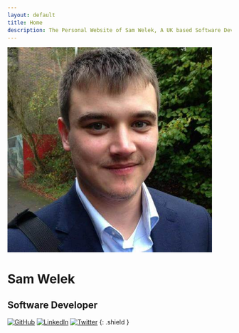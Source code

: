 ```yaml
---
layout: default
title: Home
description: The Personal Website of Sam Welek, A UK based Software Developer. Here I showcase all my latest projects, guides, and blog posts. Come take a look!
---
```


<div class="home-section-content">
  <img class="home-profile-img" src="assets/images/profile.jpg" alt="Profile Picture">
  <div class="home-typing">
    <h1>Sam Welek</h1>
    <h2>Software Developer</h2>
  </div>
</div>

[![GitHub][github-shield]][github-url]
[![LinkedIn][linkedin-shield]][linkedin-url]
[![Twitter][twitter-shield]][twitter-url]
{: .shield }

<!-- Contact Specific -->
[github-shield]: https://img.shields.io/badge/-GitHub-black.svg?style=for-the-badge&logo=github&colorB=555
[github-url]: https://github.com/tiberiushunter

[linkedin-shield]: https://img.shields.io/badge/-LinkedIn-black.svg?style=for-the-badge&logo=linkedin&colorB=555
[linkedin-url]: https://linkedin.com/in/sam-welek

[twitter-shield]: https://img.shields.io/badge/-Twitter-black.svg?style=for-the-badge&logo=twitter&colorB=555
[twitter-url]: https://twitter.com/samwelek

